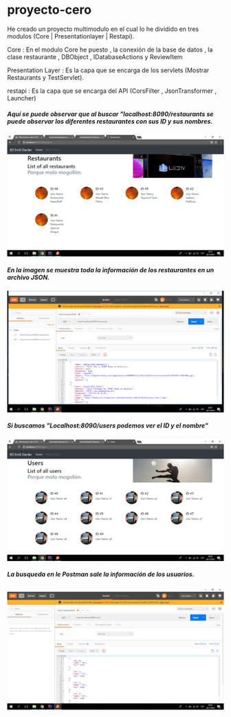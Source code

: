# proyecto-cero

He creado un proyecto multimodulo en el cual lo he dividido en tres modulos (Core | Presentationlayer | Restapi).

Core : En el modulo Core he puesto , la conexión de la base de datos , la clase restaurante , DBObject , IDatabaseActions y ReviewItem

Presentation Layer : Es la capa que se encarga de los servlets (Mostrar Restaurants y TestServlet).

restapi : Es la capa que se encarga del API (CorsFilter  , JsonTransformer , Launcher)

##### Aquí se puede observar que al buscar "localhost:8090/restaurants se puede observar los diferentes restaurantes con sus ID y sus nombres.
![Foto que muestra los restaurantes](fotos/Restaurants.PNG)


##### En la imagen se muestra toda la información de los restaurantes en un archivo JSON. 
![Foto que muestra los restaurantes en el Postman](fotos/Restaurants_Postman.PNG)


##### Si buscamos "Localhost:8090/users podemos ver el ID y el nombre"
![Foto que muestra los usuarios](fotos/Users.PNG)

##### La busqueda en le Postman sale la información de los usuarios.
![Foto que muestra los usuarios](fotos/Users_Postman.PNG)